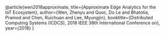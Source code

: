 @article{wen2018approximate,
  title={Approximate Edge Analytics for the IoT Ecosystem},
  author={Wen, Zhenyu and Quoc, Do Le and Bhatotia, Pramod and Chen, Ruichuan and Lee, Myungjin},
  booktitle={Distributed Computing Systems (ICDCS), 2018 IEEE 38th International Conference on},
  year={2018}
}
